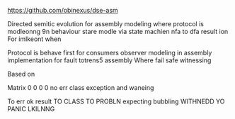 https://github.com/obinexus/dse-asm

Directed semitic evolution for assembly modeling where protocol is modleonng 9n behaviour stare modle via state machien nfa to dfa result ion 
For imlkeont when 

Protocol is behave first for consumers observer modeling in assembly  implementation  for fault totrens5 assembly 
Where fail safe witnessing 

Based on 

Matrix
0 0 0 0 no err class exception and waneing 

To err  ok result 
TO CLASS TO PROBLN expecting bubbling 
WITHNEDD YO PANIC LKILNNG 

